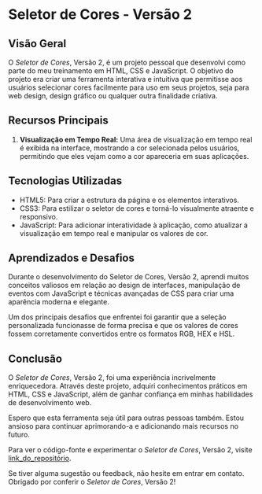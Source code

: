# Seletor de Cores - Versão 2

## Visão Geral

O *Seletor de Cores*, Versão 2, é um projeto pessoal que desenvolvi como parte do meu treinamento em HTML, CSS e JavaScript. O objetivo do projeto era criar uma ferramenta interativa e intuitiva que permitisse aos usuários selecionar cores facilmente para uso em seus projetos, seja para web design, design gráfico ou qualquer outra finalidade criativa.

## Recursos Principais

1. **Visualização em Tempo Real:** Uma área de visualização em tempo real é exibida na interface, mostrando a cor selecionada pelos usuários, permitindo que eles vejam como a cor apareceria em suas aplicações.

## Tecnologias Utilizadas

- HTML5: Para criar a estrutura da página e os elementos interativos.
- CSS3: Para estilizar o seletor de cores e torná-lo visualmente atraente e responsivo.
- JavaScript: Para adicionar interatividade à aplicação, como atualizar a visualização em tempo real e manipular os valores de cor.

## Aprendizados e Desafios

Durante o desenvolvimento do Seletor de Cores, Versão 2, aprendi muitos conceitos valiosos em relação ao design de interfaces, manipulação de eventos com JavaScript e técnicas avançadas de CSS para criar uma aparência moderna e elegante.

Um dos principais desafios que enfrentei foi garantir que a seleção personalizada funcionasse de forma precisa e que os valores de cores fossem corretamente convertidos entre os formatos RGB, HEX e HSL.

## Conclusão

O *Seletor de Cores*, Versão 2, foi uma experiência incrivelmente enriquecedora. Através deste projeto, adquiri conhecimentos práticos em HTML, CSS e JavaScript, além de ganhar confiança em minhas habilidades de desenvolvimento web.

Espero que esta ferramenta seja útil para outras pessoas também. Estou ansioso para continuar aprimorando-a e adicionando mais recursos no futuro.

Para ver o código-fonte e experimentar o *Seletor de Cores*, Versão 2, visite [link_do_repositório](https://github.com/J0aoCunha/seletor-de-coresv2).

Se tiver alguma sugestão ou feedback, não hesite em entrar em contato. Obrigado por conferir o *Seletor de Cores*, Versão 2!
